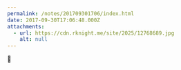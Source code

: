 ```yaml
---
permalink: /notes/201709301706/index.html
date: 2017-09-30T17:06:48.000Z
attachments:
  - url: https://cdn.rknight.me/site/2025/12768689.jpg
    alt: null
---
```


🤔
